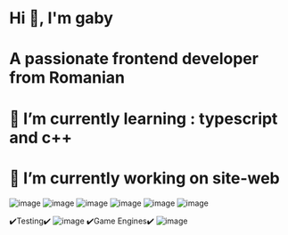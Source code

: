 <h1>Hi 👋, I'm gaby</h1>

<h1>A passionate frontend developer from Romanian</h1>

<h1>🌱 I’m currently learning : typescript and c++</h1>

<h1>🔭 I’m currently working on site-web</h1>

![image](https://user-images.githubusercontent.com/74288530/158215044-21bc7dd3-4b8e-411e-9fe4-31dec02e334d.png)
![image](https://user-images.githubusercontent.com/74288530/158215091-c2692124-759b-4d63-9558-d66371653e76.png)
![image](https://user-images.githubusercontent.com/74288530/158215203-2cf42f6c-9430-4468-9afa-0f8a9b15f546.png)
![image](https://user-images.githubusercontent.com/74288530/158215385-c2784b06-0915-4005-ac99-30603ecb4a42.png)
![image](https://user-images.githubusercontent.com/74288530/158215785-d3683a94-e693-4a06-bdc5-929f84ff56a4.png)
![image](https://user-images.githubusercontent.com/74288530/165307441-5b9df5ed-dbf2-469f-a64f-c944d04045b7.png)

✔️Testing✔️
![image](https://user-images.githubusercontent.com/74288530/165307802-9c405394-0ff8-45ce-853a-34d63f251a26.png)
✔️Game Engines✔️
![image](https://user-images.githubusercontent.com/74288530/165308001-a9f2941a-b209-45fc-a76a-b81af45b1d76.png)


